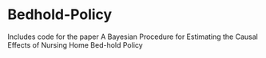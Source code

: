 # Bedhold-Policy
Includes code for the paper A Bayesian Procedure for Estimating the Causal Effects of Nursing Home Bed-hold Policy
